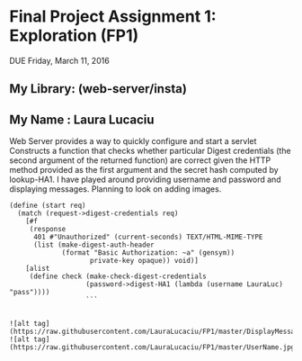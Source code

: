 # Final Project Assignment 1: Exploration (FP1)
DUE Friday, March 11, 2016

## My Library: (web-server/insta)
## My Name : Laura Lucaciu
Web Server provides a way to quickly configure and start a servlet 
Constructs a function that checks whether particular Digest credentials (the second argument of the returned function) are correct given the HTTP method provided as the first argument and the secret hash computed by lookup-HA1.
I have played around providing username and password and displaying messages.
Planning to look on adding images.

```
(define (start req)
  (match (request->digest-credentials req)
    [#f
     (response
      401 #"Unauthorized" (current-seconds) TEXT/HTML-MIME-TYPE
      (list (make-digest-auth-header
             (format "Basic Authorization: ~a" (gensym))
                    private-key opaque)) void)]
    [alist
     (define check (make-check-digest-credentials
                   (password->digest-HA1 (lambda (username LauraLuc) "pass"))))
                   ```
                   

![alt tag](https://raw.githubusercontent.com/LauraLucaciu/FP1/master/DisplayMessage.jpg)
![alt tag](https://raw.githubusercontent.com/LauraLucaciu/FP1/master/UserName.jpg)

